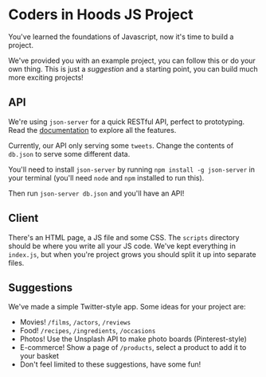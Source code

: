 # Coders in Hoods JS Project

You've learned the foundations of Javascript, now it's time to build a project.

We've provided you with an example project, you can follow this or do your own thing. This is just a _suggestion_ and a starting point, you can build much more exciting projects!

## API

We're using `json-server` for a quick RESTful API, perfect to prototyping. Read the [documentation](https://github.com/typicode/json-server) to explore all the features.

Currently, our API only serving some `tweets`. Change the contents of `db.json` to serve some different data.

You'll need to install `json-server` by running `npm install -g json-server` in your terminal (you'll need `node` and `npm` installed to run this).

Then run `json-server db.json` and you'll have an API!

## Client

There's an HTML page, a JS file and some CSS. The `scripts` directory should be where you write all your JS code. We've kept everything in `index.js`, but when you're project grows you should split it up into separate files.

## Suggestions

We've made a simple Twitter-style app. Some ideas for your project are:

- Movies! `/films`, `/actors`, `/reviews`
- Food! `/recipes`, `/ingredients`, `/occasions`
- Photos! Use the Unsplash API to make photo boards (Pinterest-style)
- E-commerce! Show a page of `/products`, select a product to add it to your basket
- Don't feel limited to these suggestions, have some fun!
